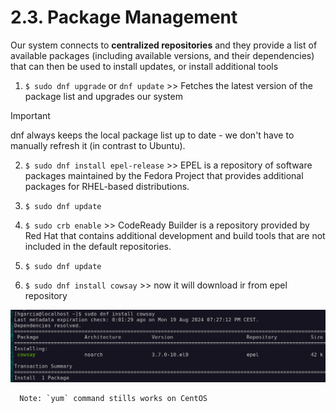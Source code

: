 # 2.3. Package Management

Our system connects to **centralized repositories** and they provide a list of available packages (including available versions, and their dependencies) that can then be used to install updates, or install additional tools

1. `$ sudo dnf upgrade` or `dnf update` >> Fetches the latest version of the package list and upgrades our system

> [!IMPORTANT]
> dnf always keeps the local package list up to date - we don't have to manually refresh it (in contrast to Ubuntu).

2. `$ sudo dnf install epel-release` >> EPEL is a repository of software packages maintained by the Fedora Project that provides additional packages for RHEL-based distributions.

3. `$ sudo dnf update`

4. `$ sudo crb enable` >> CodeReady Builder is a repository provided by Red Hat that contains additional development and build tools that are not included in the default repositories.

5. `$ sudo dnf update`

6. `$ sudo dnf install cowsay` >> now it will download ir from epel repository

  <img src="../assets/images/2-epel.png" alt="epel" width="700px">
 
      Note: `yum` command stills works on CentOS
